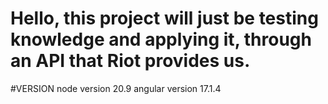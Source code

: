 <h1>Hello, this project will just be testing knowledge and applying it, through an API that Riot provides us.</h1>

#VERSION
node version 20.9
angular version 17.1.4
